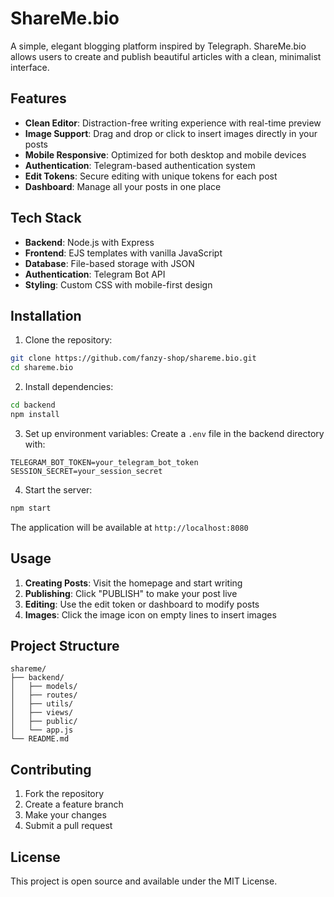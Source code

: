 # ShareMe.bio

A simple, elegant blogging platform inspired by Telegraph. ShareMe.bio allows users to create and publish beautiful articles with a clean, minimalist interface.

## Features

- **Clean Editor**: Distraction-free writing experience with real-time preview
- **Image Support**: Drag and drop or click to insert images directly in your posts
- **Mobile Responsive**: Optimized for both desktop and mobile devices
- **Authentication**: Telegram-based authentication system
- **Edit Tokens**: Secure editing with unique tokens for each post
- **Dashboard**: Manage all your posts in one place

## Tech Stack

- **Backend**: Node.js with Express
- **Frontend**: EJS templates with vanilla JavaScript
- **Database**: File-based storage with JSON
- **Authentication**: Telegram Bot API
- **Styling**: Custom CSS with mobile-first design

## Installation

1. Clone the repository:
```bash
git clone https://github.com/fanzy-shop/shareme.bio.git
cd shareme.bio
```

2. Install dependencies:
```bash
cd backend
npm install
```

3. Set up environment variables:
Create a `.env` file in the backend directory with:
```
TELEGRAM_BOT_TOKEN=your_telegram_bot_token
SESSION_SECRET=your_session_secret
```

4. Start the server:
```bash
npm start
```

The application will be available at `http://localhost:8080`

## Usage

1. **Creating Posts**: Visit the homepage and start writing
2. **Publishing**: Click "PUBLISH" to make your post live
3. **Editing**: Use the edit token or dashboard to modify posts
4. **Images**: Click the image icon on empty lines to insert images

## Project Structure

```
shareme/
├── backend/
│   ├── models/
│   ├── routes/
│   ├── utils/
│   ├── views/
│   ├── public/
│   └── app.js
└── README.md
```

## Contributing

1. Fork the repository
2. Create a feature branch
3. Make your changes
4. Submit a pull request

## License

This project is open source and available under the MIT License. 